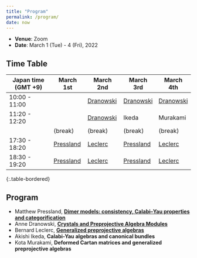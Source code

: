```yaml
---
title: "Program"
permalink: /program/
date: now
---
```


- **Venue**: Zoom
- **Date**: March 1 (Tue) - 4 (Fri), 2022

## Time Table


|Japan time (GMT +9)| March 1st | March 2nd | March 3rd | March 4th |
|---|---|---|---|---|
| 10:00 - 11:00 |  | [Dranowski](/ppacya/abstracts/#anne-dranowski) | [Dranowski](ppacya/abstracts/#anne-dranowski) | [Dranowski](/ppacya/abstracts/#anne-dranowski) |
| 11:20 - 12:20  |  | [Dranowski]((/ppacya/abstracts/#anne-dranowski)) | Ikeda | Murakami |
| | (break) | (break) | (break) | (break) |
| 17:30 - 18:20 | [Pressland](/ppacya/abstracts/#matthew-pressland) | [Leclerc](/ppacya/abstracts/#bernard-leclerc) | [Pressland](/ppacya/abstracts/#matthew-pressland) | [Leclerc](/ppacya/abstracts/#bernard-leclerc)
| 18:30 - 19:20 | [Pressland](/ppacya/abstracts/#matthew-pressland) | [Leclerc](/ppacya/abstracts/#bernard-leclerc) | [Pressland](/ppacya/abstracts/#matthew-pressland) | [Leclerc](/ppacya/abstracts/#bernard-leclerc)
{:.table-bordered}

## Program

- Matthew Pressland, [**Dimer models: consistency, Calabi–Yau properties and categorification**](/ppacya/abstracts/#matthew-pressland)
- Anne Dranowski, [**Crystals and Preprojective Algebra Modules**](/ppacya/abstracts/#anne-dranowski)
- Bernard Leclerc, [**Generalized preprojective algebras**](/ppacya/abstracts/#bernard-leclerc)
- Akishi Ikeda, **Calabi-Yau algebras and canonical bundles**
- Kota Murakami, **Deformed Cartan matrices and generalized preprojective algebras**
